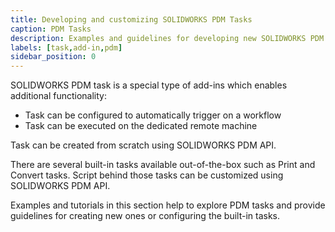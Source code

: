 ```yaml
---
title: Developing and customizing SOLIDWORKS PDM Tasks
caption: PDM Tasks
description: Examples and guidelines for developing new SOLIDWORKS PDM Tasks and customizing built-in tasks
labels: [task,add-in,pdm]
sidebar_position: 0
---
```

SOLIDWORKS PDM task is a special type of add-ins which enables additional functionality:

* Task can be configured to automatically trigger on a workflow
* Task can be executed on the dedicated remote machine

Task can be created from scratch using SOLIDWORKS PDM API.

There are several built-in tasks available out-of-the-box such as Print and Convert tasks. Script behind those tasks can be customized using SOLIDWORKS PDM API.

Examples and tutorials in this section help to explore PDM tasks and provide guidelines for creating new ones or configuring the built-in tasks.
